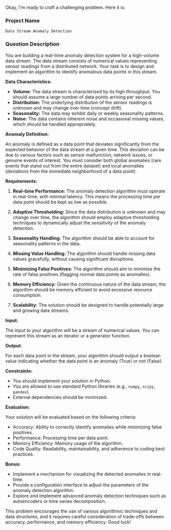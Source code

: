 Okay, I'm ready to craft a challenging problem. Here it is:

### Project Name

```
Data Stream Anomaly Detection
```

### Question Description

You are building a real-time anomaly detection system for a high-volume data stream. The data stream consists of numerical values representing sensor readings from a distributed network. Your task is to design and implement an algorithm to identify anomalous data points in this stream.

**Data Characteristics:**

*   **Volume:** The data stream is characterized by its high throughput. You should assume a large number of data points arriving per second.
*   **Distribution:** The underlying distribution of the sensor readings is unknown and may change over time (concept drift).
*   **Seasonality:** The data may exhibit daily or weekly seasonality patterns.
*   **Noise:** The data contains inherent noise and occasional missing values, which should be handled appropriately.

**Anomaly Definition:**

An anomaly is defined as a data point that deviates significantly from the expected behavior of the data stream at a given time. This deviation can be due to various factors such as sensor malfunction, network issues, or genuine events of interest. You must consider both global anomalies (rare events that stand out from the entire dataset) and local anomalies (deviations from the immediate neighborhood of a data point).

**Requirements:**

1.  **Real-time Performance:** The anomaly detection algorithm must operate in real-time, with minimal latency. This means the processing time per data point should be kept as low as possible.

2.  **Adaptive Thresholding:** Since the data distribution is unknown and may change over time, the algorithm should employ adaptive thresholding techniques to dynamically adjust the sensitivity of the anomaly detection.

3.  **Seasonality Handling:** The algorithm should be able to account for seasonality patterns in the data.

4.  **Missing Value Handling:** The algorithm should handle missing data values gracefully, without causing significant disruptions.

5.  **Minimizing False Positives:** The algorithm should aim to minimize the rate of false positives (flagging normal data points as anomalies).

6.  **Memory Efficiency:** Given the continuous nature of the data stream, the algorithm should be memory efficient to avoid excessive resource consumption.

7.  **Scalability:** The solution should be designed to handle potentially large and growing data streams.

**Input:**

The input to your algorithm will be a stream of numerical values. You can represent this stream as an iterator or a generator function.

**Output:**

For each data point in the stream, your algorithm should output a boolean value indicating whether the data point is an anomaly (True) or not (False).

**Constraints:**

*   You should implement your solution in Python.
*   You are allowed to use standard Python libraries (e.g., `numpy`, `scipy`, `pandas`).
*   External dependencies should be minimized.

**Evaluation:**

Your solution will be evaluated based on the following criteria:

*   Accuracy: Ability to correctly identify anomalies while minimizing false positives.
*   Performance: Processing time per data point.
*   Memory Efficiency: Memory usage of the algorithm.
*   Code Quality: Readability, maintainability, and adherence to coding best practices.

**Bonus:**

*   Implement a mechanism for visualizing the detected anomalies in real-time.
*   Provide a configuration interface to adjust the parameters of the anomaly detection algorithm.
*   Explore and implement advanced anomaly detection techniques such as autoencoders or time series decomposition.

This problem encourages the use of various algorithmic techniques and data structures, and it requires careful consideration of trade-offs between accuracy, performance, and memory efficiency. Good luck!

